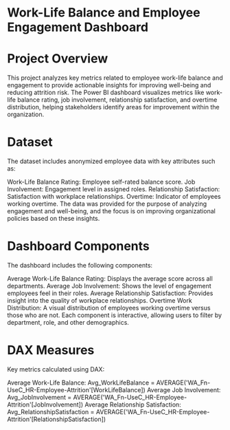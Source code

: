 # Work-Life Balance and Employee Engagement Dashboard
# Project Overview
This project analyzes key metrics related to employee work-life balance and engagement to provide actionable insights for improving well-being and reducing attrition risk. The Power BI dashboard visualizes metrics like work-life balance rating, job involvement, relationship satisfaction, and overtime distribution, helping stakeholders identify areas for improvement within the organization.

# Dataset
The dataset includes anonymized employee data with key attributes such as:

Work-Life Balance Rating: Employee self-rated balance score.
Job Involvement: Engagement level in assigned roles.
Relationship Satisfaction: Satisfaction with workplace relationships.
Overtime: Indicator of employees working overtime.
The data was provided for the purpose of analyzing engagement and well-being, and the focus is on improving organizational policies based on these insights.

# Dashboard Components
The dashboard includes the following components:

Average Work-Life Balance Rating: Displays the average score across all departments.
Average Job Involvement: Shows the level of engagement employees feel in their roles.
Average Relationship Satisfaction: Provides insight into the quality of workplace relationships.
Overtime Work Distribution: A visual distribution of employees working overtime versus those who are not.
Each component is interactive, allowing users to filter by department, role, and other demographics.

# DAX Measures
Key metrics calculated using DAX:

Average Work-Life Balance: Avg_WorkLifeBalance = AVERAGE('WA_Fn-UseC_HR-Employee-Attrition'[WorkLifeBalance])
Average Job Involvement: Avg_JobInvolvement = AVERAGE('WA_Fn-UseC_HR-Employee-Attrition'[JobInvolvement])
Average Relationship Satisfaction: Avg_RelationshipSatisfaction = AVERAGE('WA_Fn-UseC_HR-Employee-Attrition'[RelationshipSatisfaction])

